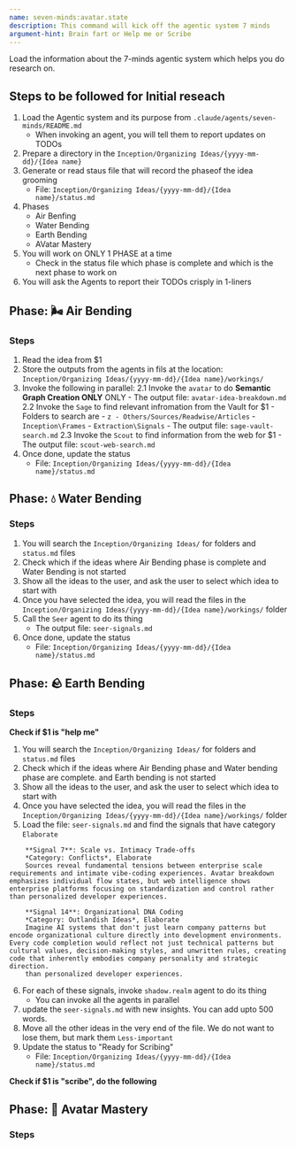 ```yaml
---
name: seven-minds:avatar.state
description: This command will kick off the agentic system 7 minds
argument-hint: Brain fart or Help me or Scribe
---
```


Load the information about the 7-minds agentic system which helps you do research on. 


## Steps to be followed for Initial reseach

1. Load the Agentic system and its purpose from `.claude/agents/seven-minds/README.md`
    - When invoking an agent, you will tell them to report updates on TODOs
2. Prepare a directory in the `Inception/Organizing Ideas/{yyyy-mm-dd}/{Idea name}`
3. Generate or read staus file that will record the phaseof the idea grooming
    - File: `Inception/Organizing Ideas/{yyyy-mm-dd}/{Idea name}/status.md`
4. Phases
    - Air Benfing
    - Water Bending
    - Earth Bending
    - AVatar Mastery
5. You will work on ONLY 1 PHASE at a time
    - Check in the status file which phase is complete and which is the next phase to work on
6. You will ask the Agents to report their TODOs crisply in 1-liners


## Phase: 🌬️ Air Bending

### Steps
1. Read the idea from $1
2. Store the outputs from the agents in fils at the location: `Inception/Organizing Ideas/{yyyy-mm-dd}/{Idea name}/workings/`
2. Invoke the following in parallel:
    2.1 Invoke the `avatar` to do **Semantic Graph Creation ONLY** ONLY
        - The output file: `avatar-idea-breakdown.md`
    2.2 Invoke the `Sage` to find relevant infromation from the Vault for $1
        - Folders to search are 
            - `z - Others/Sources/Readwise/Articles`
            - `Inception\Frames`
            - `Extraction\Signals`
        - The output file: `sage-vault-search.md`
    2.3 Invoke the `Scout` to find information from the web for $1
        - The output file: `scout-web-search.md`
3. Once done, update the status
    - File: `Inception/Organizing Ideas/{yyyy-mm-dd}/{Idea name}/status.md`



## Phase: 💧 Water Bending

### Steps
1. You will search the `Inception/Organizing Ideas/` for folders and `status.md` files
2. Check which if the ideas where Air Bending phase is complete and Water Bending is not started
3. Show all the ideas to the user, and ask the user to select which idea to start with
4. Once you have selected the idea, you will read the files in the `Inception/Organizing Ideas/{yyyy-mm-dd}/{Idea name}/workings/` folder
5. Call the `Seer` agent to do its thing
    - The output file: `seer-signals.md`
6. Once done, update the status
    - File: `Inception/Organizing Ideas/{yyyy-mm-dd}/{Idea name}/status.md`


## Phase: 🪨 Earth Bending

### Steps
**Check if $1 is "help me"**
1. You will search the `Inception/Organizing Ideas/` for folders and `status.md` files
2. Check which if the ideas where Air Bending phase and Water bending phase are complete. and Earth bending is not started
3. Show all the ideas to the user, and ask the user to select which idea to start with
4. Once you have selected the idea, you will read the files in the `Inception/Organizing Ideas/{yyyy-mm-dd}/{Idea name}/workings/` folder
5. Load the file: `seer-signals.md` and find the signals that have category `Elaborate`
```
    **Signal 7**: Scale vs. Intimacy Trade-offs
    *Category: Conflicts*, Elaborate
    Sources reveal fundamental tensions between enterprise scale requirements and intimate vibe-coding experiences. Avatar breakdown emphasizes individual flow states, but web intelligence shows enterprise platforms focusing on standardization and control rather than personalized developer experiences.
```
```
    **Signal 14**: Organizational DNA Coding
    *Category: Outlandish Ideas*, Elaborate
    Imagine AI systems that don't just learn company patterns but encode organizational culture directly into development environments. Every code completion would reflect not just technical patterns but cultural values, decision-making styles, and unwritten rules, creating code that inherently embodies company personality and strategic direction.
    than personalized developer experiences.
```
6. For each of these signals, invoke `shadow.realm` agent to do its thing
    - You can invoke all the agents in parallel
7. update the `seer-signals.md` with new insights. You can add upto 500 words.
8. Move all the other ideas in the very end of the file. We do not want to lose them, but mark them `Less-important`
9. Update the status to "Ready for Scribing"
    - File: `Inception/Organizing Ideas/{yyyy-mm-dd}/{Idea name}/status.md`

**Check if $1 is "scribe", do the following**


## Phase: 🔮 Avatar Mastery

### Steps

